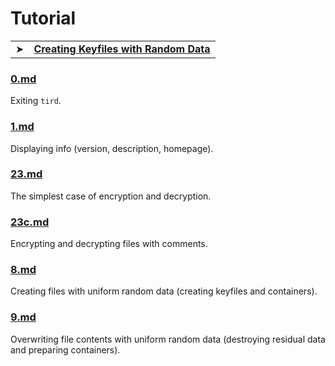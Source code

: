 
# Tutorial



<table>

<tr><td>➤</td><td><b>
<a href="https://github.com/hakavlad/tird/blob/main/docs/tutorial/creating_keyfiles.md">Creating Keyfiles with Random Data<a>
</b></td></tr>

</table>











### [0.md](https://github.com/hakavlad/tird/blob/main/docs/tutorial/0.md)

Exiting `tird`.

### [1.md](https://github.com/hakavlad/tird/blob/main/docs/tutorial/1.md)

Displaying info (version, description, homepage).

### [23.md](https://github.com/hakavlad/tird/blob/main/docs/tutorial/23.md)

The simplest case of encryption and decryption.

### [23c.md](https://github.com/hakavlad/tird/blob/main/docs/tutorial/23c.md)

Encrypting and decrypting files with comments.

### [8.md](https://github.com/hakavlad/tird/blob/main/docs/tutorial/8.md)

Creating files with uniform random data (creating keyfiles and containers).

### [9.md](https://github.com/hakavlad/tird/blob/main/docs/tutorial/9.md)

Overwriting file contents with uniform random data (destroying residual data and preparing containers).
